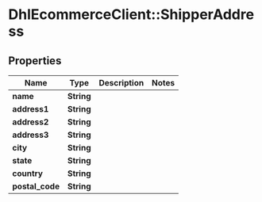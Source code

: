 # DhlEcommerceClient::ShipperAddress

## Properties
Name | Type | Description | Notes
------------ | ------------- | ------------- | -------------
**name** | **String** |  |
**address1** | **String** |  |
**address2** | **String** |  |
**address3** | **String** |  |
**city** | **String** |  |
**state** | **String** |  |
**country** | **String** |  |
**postal_code** | **String** |  |


